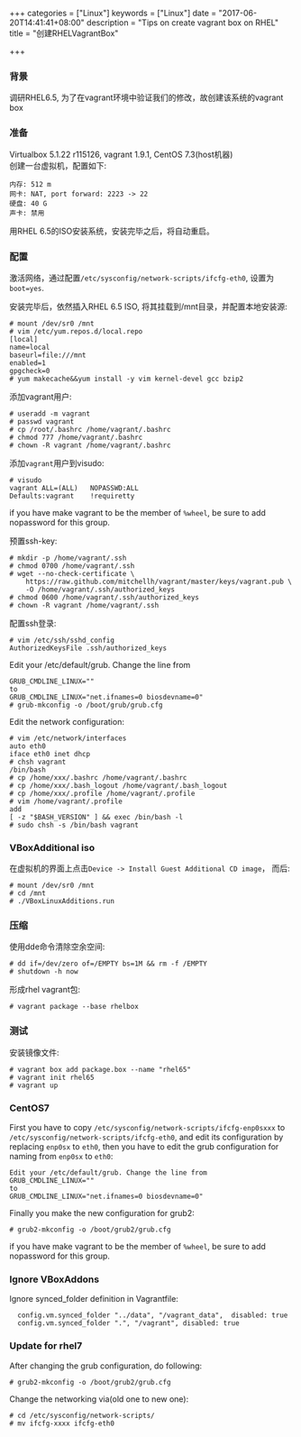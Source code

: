 +++
categories = ["Linux"]
keywords = ["Linux"]
date = "2017-06-20T14:41:41+08:00"
description = "Tips on create vagrant box on RHEL"
title = "创建RHELVagrantBox"

+++
### 背景
调研RHEL6.5, 为了在vagrant环境中验证我们的修改，故创建该系统的vagrant box
### 准备
Virtualbox 5.1.22 r115126, vagrant 1.9.1, CentOS 7.3(host机器)    
创建一台虚拟机，配置如下:    

```
内存: 512 m
网卡: NAT, port forward: 2223 -> 22
硬盘: 40 G
声卡: 禁用
```
用RHEL 6.5的ISO安装系统，安装完毕之后，将自动重启。     

### 配置
激活网络，通过配置`/etc/sysconfig/network-scripts/ifcfg-eth0`,
设置为`boot=yes`.    

安装完毕后，依然插入RHEL 6.5 ISO, 将其挂载到/mnt目录，并配置本地安装源:    

```
# mount /dev/sr0 /mnt
# vim /etc/yum.repos.d/local.repo
[local]
name=local
baseurl=file:///mnt
enabled=1
gpgcheck=0
# yum makecache&&yum install -y vim kernel-devel gcc bzip2
```
添加vagrant用户:    

```
# useradd -m vagrant
# passwd vagrant
# cp /root/.bashrc /home/vagrant/.bashrc
# chmod 777 /home/vagrant/.bashrc
# chown -R vagrant /home/vagrant/.bashrc
```
添加`vagrant`用户到visudo:    

```
# visudo 
vagrant ALL=(ALL)	NOPASSWD:ALL
Defaults:vagrant	!requiretty
```

if you have make vagrant to be the member of `%wheel`, be sure to add
nopassword for this group.    

预置ssh-key:    

```
# mkdir -p /home/vagrant/.ssh
# chmod 0700 /home/vagrant/.ssh
# wget --no-check-certificate \
    https://raw.github.com/mitchellh/vagrant/master/keys/vagrant.pub \
    -O /home/vagrant/.ssh/authorized_keys
# chmod 0600 /home/vagrant/.ssh/authorized_keys
# chown -R vagrant /home/vagrant/.ssh
```
配置ssh登录:     

```
# vim /etc/ssh/sshd_config
AuthorizedKeysFile .ssh/authorized_keys
```

Edit your /etc/default/grub. Change the line from

```
GRUB_CMDLINE_LINUX=""
to
GRUB_CMDLINE_LINUX="net.ifnames=0 biosdevname=0"
# grub-mkconfig -o /boot/grub/grub.cfg
```
Edit the network configuration:    

```
# vim /etc/network/interfaces
auto eth0
iface eth0 inet dhcp
# chsh vagrant
/bin/bash
# cp /home/xxx/.bashrc /home/vagrant/.bashrc
# cp /home/xxx/.bash_logout /home/vagrant/.bash_logout
# cp /home/xxx/.profile /home/vagrant/.profile
# vim /home/vagrant/.profile
add
[ -z "$BASH_VERSION" ] && exec /bin/bash -l
# sudo chsh -s /bin/bash vagrant
```
### VBoxAdditional iso
在虚拟机的界面上点击`Device -> Install Guest Additional CD image`， 而后:    

```
# mount /dev/sr0 /mnt
# cd /mnt
# ./VBoxLinuxAdditions.run
```
### 压缩
使用dde命令清除空余空间:    

```
# dd if=/dev/zero of=/EMPTY bs=1M && rm -f /EMPTY
# shutdown -h now
```
形成rhel vagrant包:    

```
# vagrant package --base rhelbox
```

### 测试
安装镜像文件:    

```
# vagrant box add package.box --name "rhel65"
# vagrant init rhel65
# vagrant up
```

### CentOS7
First you have to copy `/etc/sysconfig/network-scripts/ifcfg-enp0sxxx` to
`/etc/sysconfig/network-scripts/ifcfg-eth0`, and edit its configuration by
replacing `enp0sx` to `eth0`, then you have to edit the grub configuration for
naming from `enp0sx` to `eth0`:    

```
Edit your /etc/default/grub. Change the line from
GRUB_CMDLINE_LINUX=""
to
GRUB_CMDLINE_LINUX="net.ifnames=0 biosdevname=0"
```
Finally you make the new configuration for grub2:    

```
# grub2-mkconfig -o /boot/grub2/grub.cfg
```

if you have make vagrant to be the member of `%wheel`, be sure to add
nopassword for this group.    

### Ignore VBoxAddons
Ignore synced_folder definition in Vagrantfile:    

```
  config.vm.synced_folder "../data", "/vagrant_data",  disabled: true
  config.vm.synced_folder ".", "/vagrant", disabled: true

```

### Update for rhel7
After changing the grub configuration, do following:    

```
# grub2-mkconfig -o /boot/grub2/grub.cfg 
```

Change the networking via(old one to new one):    

```
# cd /etc/sysconfig/network-scripts/
# mv ifcfg-xxxx ifcfg-eth0
```
